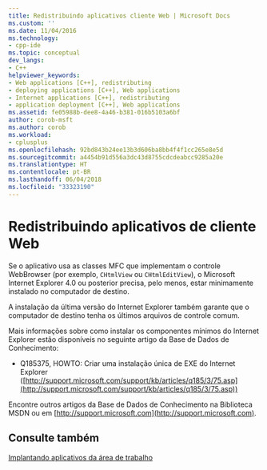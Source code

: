 ```yaml
---
title: Redistribuindo aplicativos cliente Web | Microsoft Docs
ms.custom: ''
ms.date: 11/04/2016
ms.technology:
- cpp-ide
ms.topic: conceptual
dev_langs:
- C++
helpviewer_keywords:
- Web applications [C++], redistributing
- deploying applications [C++], Web applications
- Internet applications [C++], redistributing
- application deployment [C++], Web applications
ms.assetid: fe05988b-dee8-4a46-b381-016b5103a6bf
author: corob-msft
ms.author: corob
ms.workload:
- cplusplus
ms.openlocfilehash: 92bd843b24ee13b3d606ba8bb4f4f1cc265e8e5d
ms.sourcegitcommit: a4454b91d556a3dc43d8755cdcdeabcc9285a20e
ms.translationtype: HT
ms.contentlocale: pt-BR
ms.lasthandoff: 06/04/2018
ms.locfileid: "33323190"
---
```

# <a name="redistributing-web-client-applications"></a>Redistribuindo aplicativos de cliente Web
Se o aplicativo usa as classes MFC que implementam o controle WebBrowser (por exemplo, `CHtmlView` ou `CHtmlEditView`), o Microsoft Internet Explorer 4.0 ou posterior precisa, pelo menos, estar minimamente instalado no computador de destino.  
  
 A instalação da última versão do Internet Explorer também garante que o computador de destino tenha os últimos arquivos de controle comum.  
  
 Mais informações sobre como instalar os componentes mínimos do Internet Explorer estão disponíveis no seguinte artigo da Base de Dados de Conhecimento:  
  
-   Q185375, HOWTO: Criar uma instalação única de EXE do Internet Explorer ([http://support.microsoft.com/support/kb/articles/q185/3/75.asp](http://support.microsoft.com/support/kb/articles/q185/3/75.asp))  
  
 Encontre outros artigos da Base de Dados de Conhecimento na Biblioteca MSDN ou em [http://support.microsoft.com](http://support.microsoft.com).  
  
## <a name="see-also"></a>Consulte também  
 [Implantando aplicativos da área de trabalho](../ide/deploying-native-desktop-applications-visual-cpp.md)